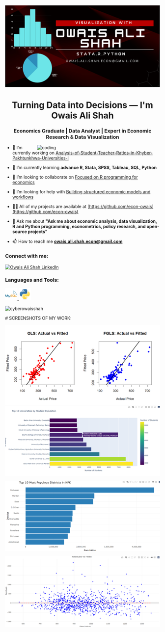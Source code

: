  ![logo](https://github.com/CyberOwaisShah/CyberOwaisShah/blob/main/banner.png)
<h1 align="center">Turning Data into Decisions — I'm Owais Ali Shah</h1>
<h3 align="center">Economics Graduate | Data Analyst | Expert in Economic Research & Data Visualization</h3>

<image align="right" alt="coding" width="400" src="https://t4.ftcdn.net/jpg/08/70/32/31/360_F_870323199_ajFBiDNHIlYPyy5Hdl0BOXuLFqLsirD6.jpg">

- 🔭 I’m currently working on [Analysis-of-Student-Teacher-Ratios-in-Khyber-Pakhtunkhwa-Universities-l]( https://github.com/CyberOwaisShah/-Analysis-of-Student-Teacher-Ratios-in-Khyber-Pakhtunkhwa-Universities-)

- 🌱 I’m currently learning **advance R, Stata, SPSS, Tableau, SQL, Python**

- 👯 I’m looking to collaborate on [Focused on R programming for economics](https://github.com/CyberOwaisShah/r-visuals-by-owais)

- 🤝 I’m looking for help with [Building structured economic models and workflows](https://github.com/CyberOwaisShah)

- 👨‍💻 All of my projects are available at [https://github.com/econ-owais](https://github.com/econ-owais)

- 💬 Ask me about **"Ask me about economic analysis, data visualization, R and Python programming, econometrics, policy research, and open-source projects"**

- 📫 How to reach me **owais.ali.shah.econ@gmail.com**

<h3 align="left">Connect with me:</h3>
<p align="left">
<a href="https://www.linkedin.com/in/owaisali-econ" target="_blank">
  <img align="center" src="https://raw.githubusercontent.com/rahuldkjain/github-profile-readme-generator/master/src/images/icons/Social/linked-in-alt.svg" alt="Owais Ali Shah LinkedIn" height="30" width="40" />
</a>

<h3 align="left">Languages and Tools:</h3>
<p align="left"> <a href="https://www.mysql.com/" target="_blank" rel="noreferrer"> <img src="https://raw.githubusercontent.com/devicons/devicon/master/icons/mysql/mysql-original-wordmark.svg" alt="mysql" width="40" height="40"/> </a> <a href="https://www.python.org" target="_blank" rel="noreferrer"> <img src="https://raw.githubusercontent.com/devicons/devicon/master/icons/python/python-original.svg" alt="python" width="40" height="40"/> </a> </p>

<p><img align="center" src="https://github-readme-stats.vercel.app/api/top-langs?username=cyberowaisshah&show_icons=true&locale=en&layout=compact" alt="cyberowaisshah" /></p>
# SCREENSHOTS OF MY WORK:

![Actual vs Fitted Plot](https://github.com/CyberOwaisShah/CyberOwaisShah/raw/main/screenshots/Rplot%20actual%20vs%20fitted.png)
![Screenshot 1](https://github.com/CyberOwaisShah/CyberOwaisShah/raw/main/screenshots/Screenshot%202025-05-03%20103937.png)

![Screenshot 2](https://github.com/CyberOwaisShah/CyberOwaisShah/raw/main/screenshots/Screenshot%202025-05-03%20110247.png)

![Screenshot 3](https://github.com/CyberOwaisShah/CyberOwaisShah/raw/main/screenshots/Screenshot%202025-05-03%20110336.png)
